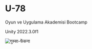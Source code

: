 # U-78
Oyun ve Uygulama Akademisi Bootcamp

Unity 2022.3.0f1

![गुस्सा-फेंकना](https://github.com/Dew-Hub/U-78/assets/54241620/a293f994-628e-4e53-b48b-0d3d53d9cad9)
